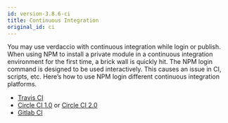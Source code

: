 ```yaml
---
id: version-3.8.6-ci
title: Continuous Integration
original_id: ci
---
```


You may use verdaccio with continuous integration while login or publish. When using NPM to install a private module in a continuous integration environment for the first time, a brick wall is quickly hit. The NPM login command is designed to be used interactively. This causes an issue in CI, scripts, etc. Here’s how to use NPM login different continuous integration platforms.

- [Travis CI](https://remysharp.com/2015/10/26/using-travis-with-private-npm-deps)
- [Circle CI 1.0](https://circleci.com/docs/1.0/npm-login/) or [Circle CI 2.0](https://circleci.com/docs/2.0/deployment-integrations/#npm)
- [Gitlab CI](https://www.exclamationlabs.com/blog/continuous-deployment-to-npm-using-gitlab-ci/)